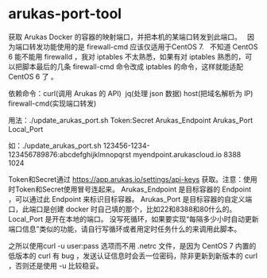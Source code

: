 # arukas-port-tool
获取 Arukas Docker 的容器的映射端口，并把本机的某端口转发到此端口。
   因为端口转发功能使用的是 firewall-cmd 应该仅适用于CentOS 7.
   不知道 CentOS 6 能不能用 firewalld ，我对 iptables 不太熟悉，如果有对 iptables 熟悉的，可以把脚本最后的几条 firewall-cmd 命令改成 iptables 的命令，这样就能适配 CentOS 6 了 。


依赖命令：curl(调用 Arukas 的 API)  jq(处理 json 数据)  host(把域名解析为 IP) firewall-cmd(实现端口转发) 


用法：./update_arukas_port.sh Token:Secret  Arukas_Endpoint Arukas_Port Local_Port

如：./update_arukas_port.sh 123456-1234-123456789876:abcdefghijklmnopqrst myendpoint.arukascloud.io 8388 1024


Token和Secret通过 https://app.arukas.io/settings/api-keys 获取。注意：使用时Token和Secret使用冒号连起来。
Arukas_Endpoint 是目标容器的 Endpoint ，可以通过此 Endpoint 来标识目标容器。
Arukas_Port 是目标容器的自定义端口，此端口是创建 docker 时自己填的那个，比如22和8388和80什么的。
Local_Port 是开在本地的端口。
没写死循环，如果要实现“每隔多少小时自动更新端口信息”类似的功能，请自行写循环或者用定时任务什么的来调用此脚本。

之所以使用curl -u user:pass 选项而不用 .netrc 文件，是因为 CentOS 7 内置的低版本的 curl 有 bug ，发送认证信息时会丢一位密码，除非更新到新版本的 curl ，否则还是使用 -u 比较稳妥。
